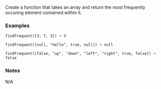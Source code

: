 Create a function that takes an array and return the most frequently occuring element contained within it.


### Examples ###
    findFrequent([3, 7, 3]) ➞ 3

    findFrequent([null, "hello", true, null]) ➞ null

    findFrequent([false, "up", "down", "left", "right", true, false]) ➞ false


### Notes ###
N/A